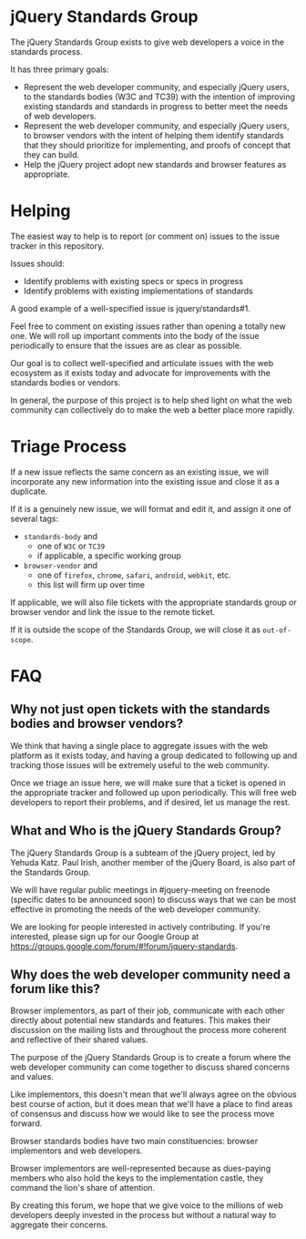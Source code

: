 # jQuery Standards Group

The jQuery Standards Group exists to give web developers a voice in the
standards process.

It has three primary goals:

* Represent the web developer community, and especially jQuery users, to
  the standards bodies (W3C and TC39) with the intention of improving
  existing standards and standards in progress to better meet the needs
  of web developers.
* Represent the web developer community, and especially jQuery users, to
  browser vendors with the intent of helping them identify standards
  that they should prioritize for implementing, and proofs of concept
  that they can build.
* Help the jQuery project adopt new standards and browser features as
  appropriate.

# Helping

The easiest way to help is to report (or comment on) issues to the
issue tracker in this repository.

Issues should:

* Identify problems with existing specs or specs in progress
* Identify problems with existing implementations of standards

A good example of a well-specified issue is jquery/standards#1.

Feel free to comment on existing issues rather than opening a totally
new one. We will roll up important comments into the body of the issue
periodically to ensure that the issues are as clear as possible.

Our goal is to collect well-specified and articulate issues with the web
ecosystem as it exists today and advocate for improvements with the
standards bodies or vendors.

In general, the purpose of this project is to help shed light on what
the web community can collectively do to make the web a better place
more rapidly.

# Triage Process

If a new issue reflects the same concern as an existing issue, we will
incorporate any new information into the existing issue and close it as
a duplicate.

If it is a genuinely new issue, we will format and edit it, and assign
it one of several tags:

* `standards-body` and
  * one of `W3C` or `TC39`
  * if applicable, a specific working group
* `browser-vendor` and
  * one of `firefox`, `chrome`, `safari`, `android`, `webkit`, etc.
  * this list will firm up over time

If applicable, we will also file tickets with the appropriate standards
group or browser vendor and link the issue to the remote ticket.

If it is outside the scope of the Standards Group, we will close it as
`out-of-scope`.

# FAQ

## Why not just open tickets with the standards bodies and browser vendors?

We think that having a single place to aggregate issues with the web
platform as it exists today, and having a group dedicated to following
up and tracking those issues will be extremely useful to the web
community.

Once we triage an issue here, we will make sure that a ticket is opened
in the appropriate tracker and followed up upon periodically. This will
free web developers to report their problems, and if desired, let us
manage the rest.

## What and Who is the jQuery Standards Group?

The jQuery Standards Group is a subteam of the jQuery project, led by
Yehuda Katz. Paul Irish, another member of the jQuery Board, is also
part of the Standards Group.

We will have regular public meetings in #jquery-meeting on freenode
(specific dates to be announced soon) to discuss ways that we can be
most effective in promoting the needs of the web developer community.

We are looking for people interested in actively contributing. If you're
interested, please sign up for our Google Group at
https://groups.google.com/forum/#!forum/jquery-standards.

## Why does the web developer community need a forum like this?

Browser implementors, as part of their job, communicate with each other
directly about potential new standards and features. This makes their
discussion on the mailing lists and throughout the process more coherent
and reflective of their shared values.

The purpose of the jQuery Standards Group is to create a forum where the
web developer community can come together to discuss shared concerns and
values.

Like implementors, this doesn't mean that we'll always agree on the
obvious best course of action, but it does mean that we'll have a place
to find areas of consensus and discuss how we would like to see the
process move forward.

Browser standards bodies have two main constituencies: browser
implementors and web developers.

Browser implementors are well-represented because as dues-paying members
who also hold the keys to the implementation castle, they command the
lion's share of attention.

By creating this forum, we hope that we give voice to the millions of
web developers deeply invested in the process but without a natural way
to aggregate their concerns.
